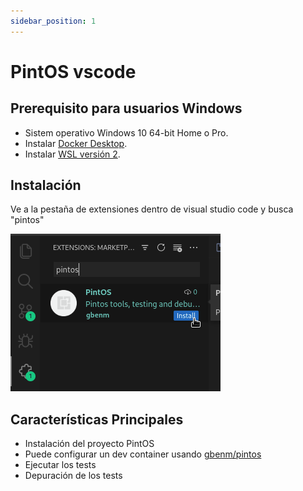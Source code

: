 ```yaml
---
sidebar_position: 1
---
```

# PintOS vscode

## Prerequisito para usuarios Windows
 - Sistem operativo Windows 10 64-bit Home o Pro.
 - Instalar [Docker Desktop](https://docs.docker.com/desktop/install/windows-install/).
 - Instalar [WSL versión 2](https://learn-microsoft-com.translate.goog/en-us/windows/wsl/install?_x_tr_sl=en&_x_tr_tl=es&_x_tr_hl=es-419&_x_tr_pto=sc).

## Instalación
Ve a la pestaña de extensiones dentro de visual studio code y busca "pintos"

![image](assets/find-ext.png)

## Características Principales

- Instalación del proyecto PintOS
- Puede configurar un dev container usando [gbenm/pintos](https://hub.docker.com/r/gbenm/pintos)
- Ejecutar los tests
- Depuración de los tests

